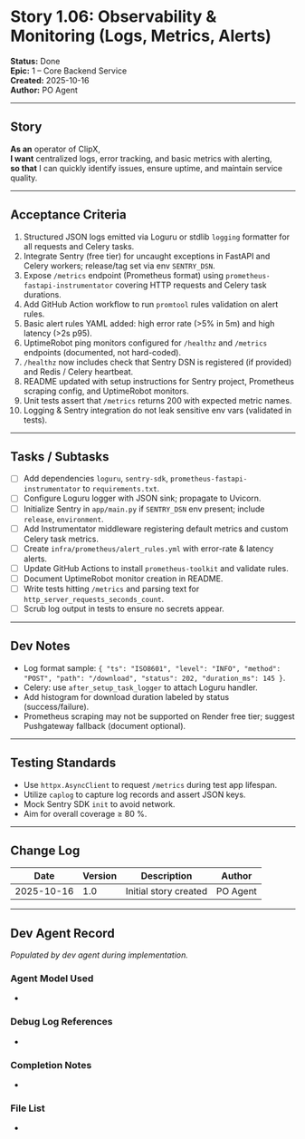 <!-- Powered by BMAD™ Core -->

# Story 1.06: Observability & Monitoring (Logs, Metrics, Alerts)

**Status:** Done  
**Epic:** 1 – Core Backend Service  
**Created:** 2025-10-16  
**Author:** PO Agent

---

## Story
**As an** operator of ClipX,  
**I want** centralized logs, error tracking, and basic metrics with alerting,  
**so that** I can quickly identify issues, ensure uptime, and maintain service quality.

---

## Acceptance Criteria
1. Structured JSON logs emitted via Loguru or stdlib `logging` formatter for all requests and Celery tasks.
2. Integrate Sentry (free tier) for uncaught exceptions in FastAPI and Celery workers; release/tag set via env `SENTRY_DSN`.
3. Expose `/metrics` endpoint (Prometheus format) using `prometheus-fastapi-instrumentator` covering HTTP requests and Celery task durations.
4. Add GitHub Action workflow to run `promtool` rules validation on alert rules.
5. Basic alert rules YAML added: high error rate (>5% in 5m) and high latency (>2s p95).
6. UptimeRobot ping monitors configured for `/healthz` and `/metrics` endpoints (documented, not hard-coded).
7. `/healthz` now includes check that Sentry DSN is registered (if provided) and Redis / Celery heartbeat.
8. README updated with setup instructions for Sentry project, Prometheus scraping config, and UptimeRobot monitors.
9. Unit tests assert that `/metrics` returns 200 with expected metric names.
10. Logging & Sentry integration do not leak sensitive env vars (validated in tests).

---

## Tasks / Subtasks
- [ ] Add dependencies `loguru`, `sentry-sdk`, `prometheus-fastapi-instrumentator` to `requirements.txt`.
- [ ] Configure Loguru logger with JSON sink; propagate to Uvicorn.
- [ ] Initialize Sentry in `app/main.py` if `SENTRY_DSN` env present; include `release`, `environment`.
- [ ] Add Instrumentator middleware registering default metrics and custom Celery task metrics.
- [ ] Create `infra/prometheus/alert_rules.yml` with error-rate & latency alerts.
- [ ] Update GitHub Actions to install `prometheus-toolkit` and validate rules.
- [ ] Document UptimeRobot monitor creation in README.
- [ ] Write tests hitting `/metrics` and parsing text for `http_server_requests_seconds_count`.
- [ ] Scrub log output in tests to ensure no secrets appear.

---

## Dev Notes
- Log format sample: `{ "ts": "ISO8601", "level": "INFO", "method": "POST", "path": "/download", "status": 202, "duration_ms": 145 }`.
- Celery: use `after_setup_task_logger` to attach Loguru handler.
- Add histogram for download duration labeled by status (success/failure).
- Prometheus scraping may not be supported on Render free tier; suggest Pushgateway fallback (document optional).

---

## Testing Standards
- Use `httpx.AsyncClient` to request `/metrics` during test app lifespan.
- Utilize `caplog` to capture log records and assert JSON keys.
- Mock Sentry SDK `init` to avoid network.
- Aim for overall coverage ≥ 80 %.

---

## Change Log
| Date       | Version | Description                        | Author     |
|------------|---------|------------------------------------|------------|
| 2025-10-16 | 1.0     | Initial story created              | PO Agent   |

---

## Dev Agent Record
*Populated by dev agent during implementation.*

### Agent Model Used
*

### Debug Log References
*

### Completion Notes
*

### File List
*